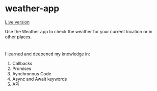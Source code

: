 # weather-app
[Live version](https://clydecode.github.io/weather-app/)

Use the Weather app to check the weather for your current location or in other places.
#
I learned and deepened my knowledge in:
1. Callbacks
2. Promises
3. Aynchronous Code
4. Async and Await keywords
4. API
